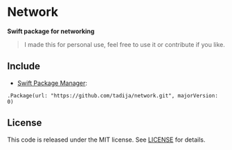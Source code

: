 # Network

**Swift package for networking**

> I made this for personal use, feel free to use it or contribute if you like.

## Include

- [Swift Package Manager](https://swift.org/package-manager/):

```
.Package(url: "https://github.com/tadija/network.git", majorVersion: 0)
```

## License
This code is released under the MIT license. See [LICENSE](LICENSE) for details.
